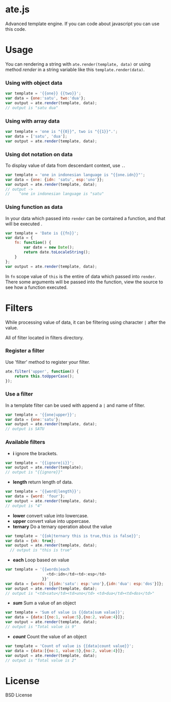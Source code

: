 ate.js
======
Advanced template engine.
If you can code about javascript you can use this code.

Usage
=====

You can rendering a string with `ate.render(template, data)` or using method *render* in a string variable like this `template.render(data)`.


### Using with object data

```js
var template = '{{one}} {{two}}';
var data = {one:'satu', two:'dua'};
var output = ate.render(template, data);
// output is "satu dua"
```

### Using with array data
```js
var template = 'one is "{{0}}", two is "{{1}}".';
var data = ['satu', 'dua'];
var output = ate.render(template, data);
```

### Using dot notation on data

To display value of data from descendant context, use `.`.
```js
var template = 'one in indonesian language is "{{one.idn}}"';
var data = {one: {idn: 'satu', esp:'uno'}};
var output = ate.render(template, data);
// output ->
//    "one in indonesian language is "satu"
```

### Using function as data

In your data which passed into `render` can be contained a function, and that will be executed .

```js
var template = 'Date is {{fn}}';
var data = {
    fn: function() {
        var date = new Date();
        return date.toLocaleString();
    }
};
var output = ate.render(template, data);
```

In `fn` scope value of `this` is the entire of data which passed into `render`.
There some arguments will be passed into the function, view the source to see how a function executed.

Filters
=======

While processing value of data, it can be filtering using character `|` after the value.

All of filter located in filters directory.

### Register a filter

Use 'filter' method to register your filter.
```js
ate.filter('upper', function() {
    return this.toUpperCase();
});
```

### Use a filter

In a template filter can be used with append a `|` and name of filter.
```js
var template = '{{one|upper}}';
var data = {one:'satu'};
var output = ate.render(template, data);
// output is SATU
```


### Available filters

* **i** ignore the brackets.
```js
var template = '{{ignore|i}}';
var output = ate.render(template);
// output is "{{ignore}}"
```

* **length** return length of data.
```js
var template = '{{word|length}}';
var data = {word: 'four'};
var output = ate.render(template, data);
// output is "4"
```
* **lower** convert value into lowercase.
* **upper** convert value into uppercase.
* **ternary** Do a ternary operation about the value
```js
var template = '{{ok|ternary this is true,this is false}}';
var data = {ok: true};
var output = ate.render(template, data);
  // output is "this is true"
```
* **each** Loop based on value
```js
var template = '{{words|each 
                  <td>:idn</td><td>:esp</td>
                }}'
var data = {words: [{idn:'satu': esp:'uno'},{idn:'dua': esp:'dos'}]};
var output = ate.render(template, data);
// output is "<td>satu</td><td>uno</td> <td>dua</td><td>dos</td>"
```

* ***sum*** Sum a value of an object
```js
var template = 'Sum of value is {{data|sum value}}';
var data = {data:[{no:1, value:5},{no:2, value:4}]};
var output = ate.render(template, data);
// output is "Total value is 9"
```

* ***count*** Count the value of an object
```js
var template = 'Count of value is {{data|count value}}';
var data = {data:[{no:1, value:5},{no:2, value:4}]};
var output = ate.render(template, data);
// output is "Total value is 2"
```

License
=======

BSD License

